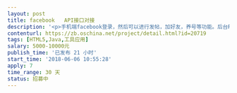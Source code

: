```yaml
---                
layout: post       
title: facebook   API接口对接           
description: '<p>手机端facebook登录，然后可以进行发帖，加好友，养号等功能。后台PC端有个统一管理平台，管理多个fb账号。</p>'     
contenturl: https://zb.oschina.net/project/detail.html?id=20719      
tags: [HTML5,Java,工具应用]            
salary: 5000-10000元          
publish_time: '已发布 21 小时'         
start_time: '2018-06-06 10:55:28'           
apply: 7                   
time_range: 30 天              
status: 招募中                  
---                 
```

